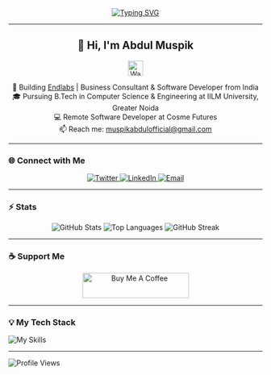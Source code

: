 <div align="center">
  <a href="https://git.io/typing-svg">
    <img src="https://readme-typing-svg.demolab.com?font=Fira+Code&pause=1000&color=19C55C&center=true&random=false&width=435&lines=HELLO+WELCOME+TO+MY+PROFILE+" alt="Typing SVG"/>
  </a>
</div>

---

<h2 align="center">👋 Hi, I'm Abdul Muspik</h2>

<div align="center">
  <img src="https://raw.githubusercontent.com/MartinHeinz/MartinHeinz/master/wave.gif" width="30px" alt="Wave gif"/>
</div>

<p align="center">
  🚀 Building <a href="https://endlabs.space/" target="_blank">Endlabs</a> | Business Consultant & Software Developer from India <br/>
  🎓 Pursuing B.Tech in Computer Science & Engineering at IILM University, Greater Noida <br/>
  💻 Remote Software Developer at Cosme Futures <br/>
  📫 Reach me: <a href="mailto:muspikabdulofficial@gmail.com">muspikabdulofficial@gmail.com</a>
</p>

---

### 🌐 Connect with Me
<p align="center">
  <a href="https://x.com/muspikabdul">
    <img src="https://img.shields.io/badge/Twitter-1DA1F2?style=for-the-badge&logo=twitter&logoColor=white" alt="Twitter"/>
  </a>
  <a href="https://www.linkedin.com/in/abdul-muspik">
    <img src="https://img.shields.io/badge/LinkedIn-0077B5?style=for-the-badge&logo=linkedin&logoColor=white" alt="LinkedIn"/>
  </a>
  <a href="mailto:muspikabdulofficial@gmail.com">
    <img src="https://img.shields.io/badge/Email-D14836?style=for-the-badge&logo=gmail&logoColor=white" alt="Email"/>
  </a>
</p>

---

### ⚡ Stats
<div align="center">
  <img src="https://github-readme-stats.vercel.app/api?username=AbdulMuspik&show_icons=true&count_private=true&theme=dark&hide_border=true&bg_color=00000000&hide_title=true" alt="GitHub Stats"/>
  <img src="https://github-readme-stats.vercel.app/api/top-langs/?username=AbdulMuspik&layout=compact&hide_border=true&theme=dark&bg_color=00000000&langs_count=6&exclude_repo=air-statistic-app" alt="Top Languages"/>
  <img src="https://github-readme-streak-stats.herokuapp.com?user=AbdulMuspik&theme=dark&hide_border=true&background=FFFFFF00" alt="GitHub Streak"/>
</div>

---

### ☕ Support Me
<div align="center">
  <a href="https://www.buymeacoffee.com/abdulmuspik">
    <img src="https://cdn.buymeacoffee.com/buttons/v2/default-orange.png" height="50" width="211" alt="Buy Me A Coffee"/>
  </a>
</div>

---

### 💡 My Tech Stack
<p align="center">
  
![My Skills](https://skillicons.dev/icons?i=cpp,py,js,ts,swift,html,css,bootstrap,vue,react,nextjs,nodejs,django,express,prisma,npm,webpack,mongodb,mysql,redis,aws,gcp,firebase,cloudflare,git,github,docker,postman,figma,wordpress,notion,blender,flutter,pytorch,ps,pr)

</p>

---

![Profile Views](https://komarev.com/ghpvc/?username=abdulmuspik&label=Profile+Views&color=19C55C&style=for-the-badge)
